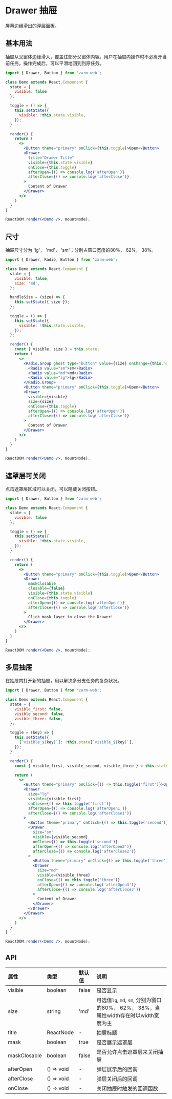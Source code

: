 # Drawer 抽屉
屏幕边缘滑出的浮层面板。



## 基本用法
抽屉从父窗体边缘滑入，覆盖住部分父窗体内容。用户在抽屉内操作时不必离开当前任务，操作完成后，可以平滑地回到到原任务。

```jsx
import { Drawer, Button } from 'zarm-web';

class Demo extends React.Component {
  state = {
    visible: false
  };

  toggle = () => {
    this.setState({
      visible: !this.state.visible,
    });
  }

  render() {
    return (
      <>
        <Button theme="primary" onClick={this.toggle}>Open</Button>
        <Drawer
          title="Drawer Title"
          visible={this.state.visible}
          onClose={this.toggle}
          afterOpen={() => console.log('afterOpen')}
          afterClose={() => console.log('afterClose')}
        >
          Content of Drawer
        </Drawer>
      </>
    )
  }
}

ReactDOM.render(<Demo />, mountNode);
```



## 尺寸
抽屉尺寸分为 'lg'， 'md'， 'sm'；分别占窗口宽度的80%， 62%， 38%。

```jsx
import { Drawer, Radio, Button } from 'zarm-web';

class Demo extends React.Component {
  state = {
    visible: false,
    size: 'md',
  };

  handleSize = (size) => {
    this.setState({ size });
  };

  toggle = () => {
    this.setState({
      visible: !this.state.visible,
    });
  };

  render() {
    const { visible, size } = this.state;
    return (
      <>
        <Radio.Group ghost type="button" value={size} onChange={this.handleSize} style={{ marginRight: 10 }}>
          <Radio value="sm">sm</Radio>
          <Radio value="md">md</Radio>
          <Radio value="lg">lg</Radio>
        </Radio.Group>
        <Button theme="primary" onClick={this.toggle}>Open</Button>
        <Drawer
          visible={visible}
          size={size}
          onClose={this.toggle}
          afterOpen={() => console.log('afterOpen')}
          afterClose={() => console.log('afterClose')}
        >
          Content of Drawer
        </Drawer>
      </>
    )
  }
}

ReactDOM.render(<Demo />, mountNode);
```



## 遮罩层可关闭
点击遮罩层区域可以关闭，可以隐藏关闭按钮。

```jsx
import { Drawer, Button } from 'zarm-web';

class Demo extends React.Component {
  state = {
    visible: false
  };

  toggle = () => {
    this.setState({
      visible: !this.state.visible,
    });
  }

  render() {
    return (
      <>
        <Button theme="primary" onClick={this.toggle}>Open</Button>
        <Drawer
          maskClosable
          closable={false}
          visible={this.state.visible}
          onClose={this.toggle}
          afterOpen={() => console.log('afterOpen')}
          afterClose={() => console.log('afterClose')}
        >
          Click mask layer to close the Drawer!
        </Drawer>
      </>
    )
  }
}

ReactDOM.render(<Demo />, mountNode);
```



## 多层抽屉
在抽屉内打开新的抽屉，用以解决多分支任务的复杂状况。

```jsx
import { Drawer, Button } from 'zarm-web';

class Demo extends React.Component {
  state = {
    visible_first: false,
    visible_second: false,
    visible_three: false,
  };

  toggle = (key) => {
    this.setState({
      [`visible_${key}`]: !this.state[`visible_${key}`],
    });
  }

  render() {
    const { visible_first, visible_second, visible_three } = this.state;

    return (
      <>
        <Button theme="primary" onClick={() => this.toggle('first')}>Open the first drawer</Button>
        <Drawer
          size="lg"
          visible={visible_first}
          onClose={() => this.toggle('first')}
          afterOpen={() => console.log('afterOpen1')}
          afterClose={() => console.log('afterClose1')}
        >
          <Button theme="primary" onClick={() => this.toggle('second')}>Open the second drawer</Button>
          <Drawer
            size="sm"
            visible={visible_second}
            onClose={() => this.toggle('second')}
            afterOpen={() => console.log('afterOpen2')}
            afterClose={() => console.log('afterClose2')}
          >
            <Button theme="primary" onClick={() => this.toggle('three')}>Open the three drawer</Button>
            <Drawer
              size="md"
              visible={visible_three}
              onClose={() => this.toggle('three')}
              afterOpen={() => console.log('afterOpen3')}
              afterClose={() => console.log('afterClose3')}
            >
              Content of Drawer
            </Drawer>
          </Drawer>
        </Drawer>
      </>
    )
  }
}

ReactDOM.render(<Demo />, mountNode);
```



## API

| 属性 | 类型 | 默认值 | 说明 |
| :--- | :--- | :--- | :--- |
| visible | boolean | false | 是否显示 |
| size | string | 'md' | 可选值`lg`, `md`, `sm`, 分别为窗口的80%， 62%， 38%，当属性width存在时以width宽度为主 |
| title | ReactNode | - | 抽屉标题 |
| mask | boolean | true | 是否展示遮罩层 |
| maskClosable | boolean | false | 是否允许点击遮罩层来关闭抽屉 |
| afterOpen | () => void | - | 弹层展示后的回调 |
| afterClose | () => void | - | 弹层关闭后的回调 |
| onClose | () => void | - | 关闭抽屉时触发的回调函数 |

